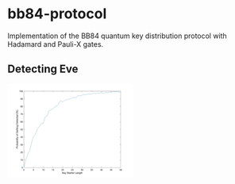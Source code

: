 # bb84-protocol
Implementation of the BB84 quantum key distribution protocol with Hadamard and Pauli-X gates.

## Detecting Eve
<img src="bb84_plot.jpg" width="50%" height="50%" />
